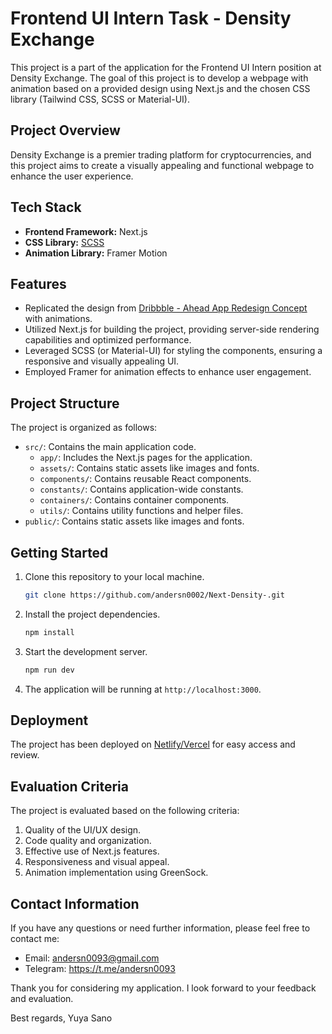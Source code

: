 # Frontend UI Intern Task - Density Exchange

This project is a part of the application for the Frontend UI Intern position at Density Exchange. The goal of this project is to develop a webpage with animation based on a provided design using Next.js and the chosen CSS library (Tailwind CSS, SCSS or Material-UI).

## Project Overview

Density Exchange is a premier trading platform for cryptocurrencies, and this project aims to create a visually appealing and functional webpage to enhance the user experience.

## Tech Stack

- **Frontend Framework:** Next.js
- **CSS Library:** [SCSS](https://sass-lang.com/) 
- **Animation Library:** Framer Motion

## Features

- Replicated the design from [Dribbble - Ahead App Redesign Concept](https://dribbble.com/shots/19807069-Ahead-app-redesign-concept) with animations.
- Utilized Next.js for building the project, providing server-side rendering capabilities and optimized performance.
- Leveraged SCSS (or Material-UI) for styling the components, ensuring a responsive and visually appealing UI.
- Employed Framer for animation effects to enhance user engagement.

## Project Structure

The project is organized as follows:

- `src/`: Contains the main application code.
  - `app/`: Includes the Next.js pages for the application.
  - `assets/`: Contains static assets like images and fonts.
  - `components/`: Contains reusable React components.
  - `constants/`: Contains application-wide constants.
  - `containers/`: Contains container components.
  - `utils/`: Contains utility functions and helper files.
- `public/`: Contains static assets like images and fonts.

## Getting Started

1. Clone this repository to your local machine.

   ```bash
   git clone https://github.com/andersn0002/Next-Density-.git
   ```

2. Install the project dependencies.

   ```bash
   npm install
   ```

3. Start the development server.

   ```bash
   npm run dev
   ```

4. The application will be running at `http://localhost:3000`.

## Deployment

The project has been deployed on [Netlify/Vercel](https://density-exchangee.vercel.app/) for easy access and review.

## Evaluation Criteria

The project is evaluated based on the following criteria:

1. Quality of the UI/UX design.
2. Code quality and organization.
3. Effective use of Next.js features.
4. Responsiveness and visual appeal.
5. Animation implementation using GreenSock.

## Contact Information

If you have any questions or need further information, please feel free to contact me:

- Email: andersn0093@gmail.com
- Telegram: https://t.me/andersn0093

Thank you for considering my application. I look forward to your feedback and evaluation.

Best regards,
Yuya Sano
